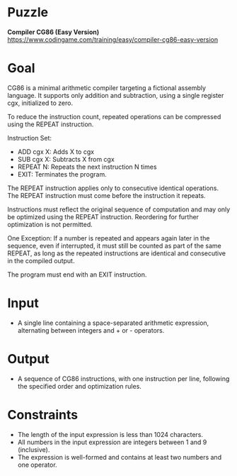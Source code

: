# Puzzle
**Compiler CG86 (Easy Version)** https://www.codingame.com/training/easy/compiler-cg86-easy-version

# Goal
CG86 is a minimal arithmetic compiler targeting a fictional assembly language. It supports only addition and subtraction, using a single register cgx, initialized to zero.

To reduce the instruction count, repeated operations can be compressed using the REPEAT instruction.

Instruction Set:  
* ADD cgx X: Adds X to cgx
* SUB cgx X: Subtracts X from cgx
* REPEAT N: Repeats the next instruction N times
* EXIT: Terminates the program.

The REPEAT instruction applies only to consecutive identical operations.  
The REPEAT instruction must come before the instruction it repeats.  

Instructions must reflect the original sequence of computation and may only be optimized using the REPEAT instruction. Reordering for further optimization is not permitted.

One Exception: If a number is repeated and appears again later in the sequence, even if interrupted, it must still be counted as part of the same REPEAT, as long as the repeated instructions are identical and consecutive in the compiled output.

The program must end with an EXIT instruction.  

# Input
* A single line containing a space-separated arithmetic expression, alternating between integers and + or - operators.

# Output
* A sequence of CG86 instructions, with one instruction per line, following the specified order and optimization rules.

# Constraints
* The length of the input expression is less than 1024 characters.
* All numbers in the input expression are integers between 1 and 9 (inclusive).
* The expression is well-formed and contains at least two numbers and one operator.
